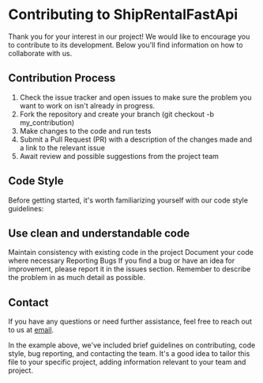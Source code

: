 # Contributing to ShipRentalFastApi
Thank you for your interest in our project! We would like to encourage you to contribute to its development. Below you'll find information on how to collaborate with us.

## Contribution Process
1. Check the issue tracker and open issues to make sure the problem you want to work on isn't already in progress.
2. Fork the repository and create your branch (git checkout -b my_contribution)
3. Make changes to the code and run tests
4. Submit a Pull Request (PR) with a description of the changes made and a link to the relevant issue
5. Await review and possible suggestions from the project team
   
## Code Style
Before getting started, it's worth familiarizing yourself with our code style guidelines:

## Use clean and understandable code
Maintain consistency with existing code in the project
Document your code where necessary
Reporting Bugs
If you find a bug or have an idea for improvement, please report it in the issues section. Remember to describe the problem in as much detail as possible.

## Contact
If you have any questions or need further assistance, feel free to reach out to us at [email](mailto:kuzaj997@gmail.com).


In the example above, we've included brief guidelines on contributing, code style, bug reporting, and contacting the team. It's a good idea to tailor this file to your specific project, adding information relevant to your team and project.
